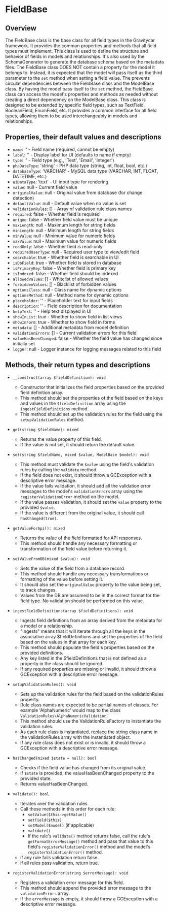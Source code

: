 # FieldBase

## Overview
The FieldBase class is the base class for all field types in the Gravitycar framework.
It provides the common properties and methods that all field types must implement. This class is used to define the structure and behavior of fields in models and relationships. It's also used by the SchemaGenerator to generate the database schema based on the metadata files.
The FieldBase class DOES NOT contain a property for the model it belongs to. Instead, 
it is expected that the model will pass itself as the third parameter to the `set` method 
when setting a field value. The prevents circular dependencies between the FieldBase class and the ModelBase class.
By having the model pass itself to the `set` method, the FieldBase class can access the model's properties and methods as needed without creating a direct dependency on the ModelBase class.
This class is designed to be extended by specific field types, such as TextField, BooleanField, EnumField, etc.
It provides a common interface for all field types, allowing them to be used interchangeably in models and relationships.

## Properties, their default values and descriptions
- `name`: '' - Field name (required, cannot be empty)
- `label`: '' - Display label for UI (defaults to name if empty)
- `type`: '' - Field type (e.g., 'Text', 'Email', 'Integer')
- `phpDataType`: 'string' - PHP data type (string, int, float, bool, etc.)
- `databaseType`: 'VARCHAR' - MySQL data type (VARCHAR, INT, FLOAT, DATETIME, etc.)
- `uiDataType`: 'text' - UI input type for rendering
- `value`: null - Current field value
- `originalValue`: null - Original value from database (for change detection)
- `defaultValue`: null - Default value when no value is set
- `validationRules`: [] - Array of validation rule class names
- `required`: false - Whether field is required
- `unique`: false - Whether field value must be unique
- `maxLength`: null - Maximum length for string fields
- `minLength`: null - Minimum length for string fields
- `minValue`: null - Minimum value for numeric fields
- `maxValue`: null - Maximum value for numeric fields
- `readOnly`: false - Whether field is read-only
- `requiredUserType`: null - Required user type to view/edit field
- `searchable`: true - Whether field is searchable in UI
- `isDbField`: true - Whether field is stored in database
- `isPrimaryKey`: false - Whether field is primary key
- `isIndexed`: false - Whether field should be indexed
- `allowedValues`: [] - Whitelist of allowed values
- `forbiddenValues`: [] - Blacklist of forbidden values
- `optionsClass`: null - Class name for dynamic options
- `optionsMethod`: null - Method name for dynamic options
- `placeholder`: '' - Placeholder text for input fields
- `description`: '' - Field description for documentation
- `helpText`: '' - Help text displayed in UI
- `showInList`: true - Whether to show field in list views
- `showInForm`: true - Whether to show field in forms
- `metadata`: [] - Additional metadata from model definition
- `validationErrors`: [] - Current validation errors for this field
- `valueHasBeenChanged`: false - Whether the field value has changed since initially set
- `logger`: null - Logger instance for logging messages related to this field

## Methods, their return types and descriptions
- `__construct(array $fieldDefinition): void`
  - Constructor that initializes the field properties based on the provided field definition array.
  - This method should set the properties of the field based on the keys and values in the `$fieldDefinition` array using the `ingestFieldDefinitions` method.
  - This method should set up the validation rules for the field using the `setupValidationRules` method.
- `get(string $fieldName): mixed`
  - Returns the value property of this field.
  - If the value is not set, it should return the default value.
- `set(string $fieldName, mixed $value, ModelBase $model): void`
  - This method must validate the `$value` using the field's validation rules by calling the `validate` method.
  - If the field does not exist, it should throw a GCException with a descriptive error message.
  - If the value fails validation, it should add all the validation error messages to the model's `validationErrors` array using the `registerValidationError` method on the model.
  - If the value passes validation, it should set the `value` property to the provided `$value`.
  - If the value is different from the original value, it should call `hasChanged(true)`.
- `getValueForApi(): mixed`
  - Returns the value of the field formatted for API responses.
  - This method should handle any necessary formatting or transformation of the field value before returning it.
- `setValueFromDB(mixed $value): void`
  - Sets the value of the field from a database record.
  - This method should handle any necessary transformations or formatting of the value before setting it.
  - It should also set the `originalValue` property to the value being set, to track changes.
  - Values from the DB are assumed to be in the correct format for the field type. No validation should be performed on this value.
- `ingestFieldDefinitions(array $fieldDefinitions): void`
  - Ingests field definitions from an array derived from the metadata for a model or a relationship.
  - "Ingests" means that it will iterate through all the keys in the associative array $fieldDefinitions and set the properties of the field based on the values in that array for each key.
  - This method should populate the field's properties based on the provided definitions.
  - Any key listed in the $fieldDefinitions that is not defined as a property in the class should be ignored.
  - If any required properties are missing or invalid, it should throw a GCException with a descriptive error message.
- `setupValidationRules(): void`
  - Sets up the validation rules for the field based on the validationRules property.
  - Rule class names are expected to be partial names of classes. For example 'AlphaNumeric' would map to the class `ValidationRules\AlphaNumericValidation`.'
  - This method should use the ValidationRuleFactory to instantiate the validation rules.
  - As each rule class is instantiated, replace the string class name in the validationRules array with the instantiated object. 
  - If any rule class does not exist or is invalid, it should throw a GCException with a descriptive error message.
- `hasChanged(mixed $state = null): bool`
  - Checks if the field value has changed from its original value.
  - If `$state` is provided, the valueHasBeenChanged property to the provided state. 
  - Returns valueHasBeenChanged.
- `validate(): bool`
  - Iterates over the validation rules.
  - Call these methods in this order for each rule:
    - `setValue($this->getValue()`
    - `setField($this)`
    - `setModel($model)` (if applicable)
    - `validate()`
    - If the rule's `validate()` method returns false, call the rule's `getFormatErrorMessage()` method and pass that value to this field's `registerValidationError()` method and the model's `registerValidationError()` method.
  - if any rule fails validation return false. 
  - if all rules pass validation, return true.

- `registerValidationError(string $errorMessage): void`
  - Registers a validation error message for this field.
  - This method should append the provided error message to the `validationErrors` array.
  - If the `errorMessage` is empty, it should throw a GCException with a descriptive error message.
